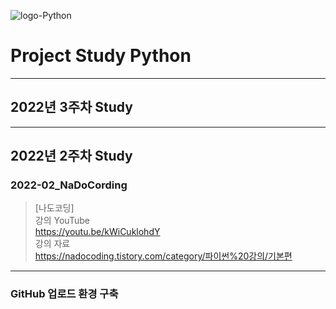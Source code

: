 ![logo-Python](https://user-images.githubusercontent.com/96277148/152208474-153dc44c-56f9-4f27-ab4d-4fc89a729cc9.png)


# Project Study Python

---
## 2022년 3주차 Study

---
## 2022년 2주차 Study

### 2022-02_NaDoCording
>[나도코딩] \
>강의 YouTube \
>https://youtu.be/kWiCuklohdY \
>강의 자료 \
>https://nadocoding.tistory.com/category/파이썬%20강의/기본편

---
### GitHub 업로드 환경 구축
